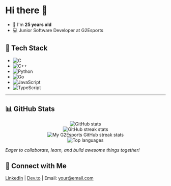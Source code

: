 # Hi there 👋

- 🧑 I'm **25 years old**
- 💻 Junior Software Developer at G2Esports

## 🚀 Tech Stack

- ![C](https://img.shields.io/badge/C-00599C?style=flat&logo=c&logoColor=white)
- ![C++](https://img.shields.io/badge/C++-00599C?style=flat&logo=c%2B%2B&logoColor=white)
- ![Python](https://img.shields.io/badge/Python-3776AB?style=flat&logo=python&logoColor=white)
- ![Go](https://img.shields.io/badge/Go-00ADD8?style=flat&logo=Go&logoColor=white)
- ![JavaScript](https://img.shields.io/badge/JavaScript-F7DF1E?style=flat&logo=javascript&logoColor=black)
- ![TypeScript](https://img.shields.io/badge/TypeScript-3178C6?style=flat&logo=typescript&logoColor=white)

---

## 📊 GitHub Stats

<p align="center">
  <img src="https://github-readme-stats.vercel.app/api?username=RRocha21&show_icons=true&theme=tokyonight" alt="GitHub stats" />
  <br>
  <img src="https://github-readme-streak-stats.herokuapp.com/?user=RRocha21&theme=tokyonight" alt="GitHub streak stats" />
  <br>
  <img src="https://github-readme-streak-stats.herokuapp.com/?user=G2-Rocha&theme=tokyonight" alt="My G2Esports GitHub streak stats" />
  <br>
  <img src="https://github-readme-stats.vercel.app/api/top-langs/?username=RRocha21&theme=tokyonight&layout=compact" alt="Top languages" />
</p>

_Eager to collaborate, learn, and build awesome things together!_

## 🔗 Connect with Me
[LinkedIn](#) | [Dev.to](#) | Email: your@email.com
